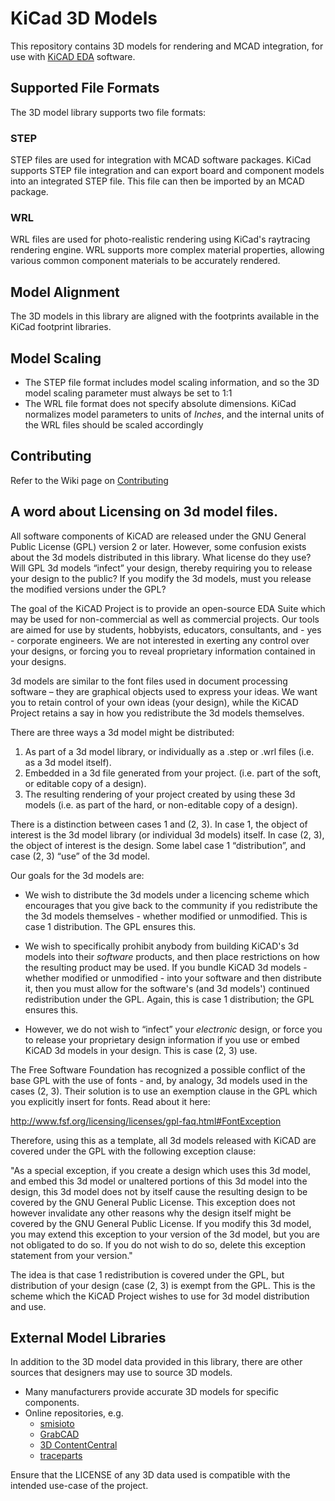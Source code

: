 # KiCad 3D Models
This repository contains 3D models for rendering and MCAD integration, for use with [KiCAD EDA](http://kicad-pcb.org/) software.

## Supported File Formats
The 3D model library supports two file formats:

### STEP
STEP files are used for integration with MCAD software packages. KiCad supports STEP file integration and can export board and component models into an integrated STEP file. This file can then be imported by an MCAD package.

### WRL
WRL files are used for photo-realistic rendering using KiCad's raytracing rendering engine. WRL supports more complex material properties, allowing various common component materials to be accurately rendered.

## Model Alignment
The 3D models in this library are aligned with the footprints available in the KiCad footprint libraries.

## Model Scaling
* The STEP file format includes model scaling information, and so the 3D model scaling parameter must always be set to 1:1
* The WRL file format does not specify absolute dimensions. KiCad normalizes model parameters to units of *Inches*, and the internal units of the WRL files should be scaled accordingly

## Contributing
Refer to the Wiki page on [Contributing](https://github.com/KiCad/packages3D/wiki/Contributing)

## A word about Licensing on 3d model files.
All software components of KiCAD are released under the GNU General
Public License (GPL) version 2 or later. However, some confusion exists
about the 3d models distributed in this library. What license do they use? Will GPL 3d models
“infect” your design, thereby requiring you to release your design to
the public? If you modify the 3d models, must you release the modified
versions under the GPL?

The goal of the KiCAD Project is to provide an open-source EDA Suite
which may be used for non-commercial as well as commercial projects. Our
tools are aimed for use by students, hobbyists, educators, consultants,
and - yes - corporate engineers. We are not interested in exerting any
control over your designs, or forcing you to reveal proprietary
information contained in your designs.

3d models are similar to the font files used in document processing
software – they are graphical objects used to express your ideas. We
want you to retain control of your own ideas (your design), while the
KiCAD Project retains a say in how you redistribute the 3d models themselves.

There are three ways a 3d model might be distributed:

  1. As part of a 3d model library, or individually as a .step or .wrl files
     (i.e. as a 3d model itself).
  2. Embedded in a 3d file generated from your project. (i.e. part of the soft, or editable copy of a design).
  3. The resulting rendering of your project created by using these 3d models (i.e. as
     part of the hard, or non-editable copy of a design).

There is a distinction between cases 1 and (2, 3). In case 1, the object
of interest is the 3d model library (or individual 3d models) itself. In case
(2, 3), the object of interest is the design. Some label case 1
“distribution”, and case (2, 3) “use” of the 3d model.

Our goals for the 3d models are:

  * We wish to distribute the 3d models under a licencing scheme which
    encourages that you give back to the community if you redistribute
    the the 3d models themselves - whether modified or unmodified. This is
    case 1 distribution. The GPL ensures this.

  * We wish to specifically prohibit anybody from building KiCAD's
    3d models into their *software* products, and then place restrictions
    on how the resulting product may be used.
    If you bundle KiCAD 3d models - whether modified or unmodified -
    into your software and then distribute it, then you must allow for the software's
    (and 3d models') continued redistribution under the GPL. Again, this is case 1
    distribution; the GPL ensures this.

  * However, we do not wish to “infect” your *electronic* design, or
    force you to release your proprietary design information if you use
    or embed KiCAD 3d models in your design. This is case (2, 3) use.

The Free Software Foundation has recognized a possible conflict of the
base GPL with the use of fonts - and, by analogy, 3d models used in the cases
(2, 3). Their solution is to use an exemption clause in the GPL which
you explicitly insert for fonts. Read about it here:

http://www.fsf.org/licensing/licenses/gpl-faq.html#FontException

Therefore, using this as a template, all 3d models released with KiCAD
are covered under the GPL with the following exception clause:

"As a special exception, if you create a design which uses this 3d model,
and embed this 3d model or unaltered portions of this 3d model into the
design, this 3d model does not by itself cause the resulting design to
be covered by the GNU General Public License. This exception does not
however invalidate any other reasons why the design itself might be
covered by the GNU General Public License. If you modify this
3d model, you may extend this exception to your version of the
3d model, but you are not obligated to do so. If you do not
wish to do so, delete this exception statement from your version."

The idea is that case 1 redistribution is covered under the GPL, but
distribution of your design (case (2, 3) is exempt from the GPL. This is
the scheme which the KiCAD Project wishes to use for 3d model distribution
and use.

## External Model Libraries
In addition to the 3D model data provided in this library, there are other sources that designers may use to source 3D models.

* Many manufacturers provide accurate 3D models for specific components.
* Online repositories, e.g.
    * [smisioto](http://smisioto.no-ip.org/elettronica/kicad/kicad-en.htm)
    * [GrabCAD](https://grabcad.com/)
    * [3D ContentCentral](http://www.3dcontentcentral.com/)
    * [traceparts](http://www.traceparts.com/)

Ensure that the LICENSE of any 3D data used is compatible with the intended use-case of the project.
